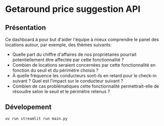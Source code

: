 # Getaround price suggestion API
## Présentation

Ce dashboard à pour but d'aider l'équipe à mieux comprendre le panel des locations autour, par exemple, des thèmes suivants:
* Quelle part du chiffre d'affaires de nos propriétaires pourrait potentiellement être affectée par cette fonctionnalité ?
* Combien de locations seraient concernées par cette fonctionnalité en fonction du seuil et du périmètre choisis ?
* À quelle fréquence les conducteurs sont-ils en retard pour le check-in suivant ? Quel est l’impact sur le conducteur suivant ?
* Combien de cas problématiques cette fonctionnalité permettrait-elle de résoudre selon le seuil et le périmètre retenus ?

## Dévelopement

```bash
uv run streamlit run main.py
```

